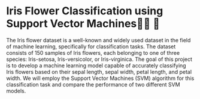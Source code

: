# Iris Flower Classification using Support Vector Machines:bouquet::hibiscus:	:blossom:
The Iris flower dataset is a well-known and widely used dataset in the field of machine learning, specifically for classification tasks. The dataset consists of 150 samples of Iris flowers, each belonging to one of three species: Iris-setosa, Iris-versicolor, or Iris-virginica. The goal of this project is to develop a machine learning model capable of accurately classifying Iris flowers based on their sepal length, sepal width, petal length, and petal width. We will employ the Support Vector Machines (SVM) algorithm for this classification task and compare the performance of two different SVM models.
